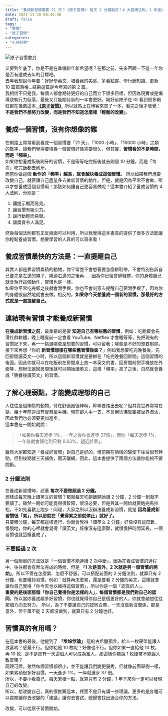 ```yaml
---
title: "養成新習慣需要 21 天？《原子習慣》：每天 2 分鐘就好！4 大習慣法則，1 年進步 37 倍｜七仔札記"
date: 2021-11-28 00:44:50
draft: false
tags: 
- "書摘"
- "原子習慣"
categories:
- "七仔說書"
---
```

![原子習慣書封](https://i.imgur.com/fXkext7.jpg)

又要到年底了，你是不是在準備新年新希望呢？在那之前，先來回顧一下這一年你是否有達成去年的目標吧。  
去年我想說今年要：好好學英文、培養我的美感、多看點書、學行銷知識、更新 10 篇部落格...結果這篇是今年寫的第 2 篇。  
我相信不只是我，每個人都會期待更好的自己而立下很多目標，但因為現實或是懶導致執行力低落，最後又只能期待新的一年會更好。剛好前陣子在 IG 看到很多網紅都在推薦這本<a href="https://bit.ly/3E537OS" target="_blank"> __《原子習慣》__</a> 所以就馬上在博客來買了一本，看完之後才發覺：__不是我們不想努力改變，而是我們不知道怎麼樣「輕鬆的改變」__。  

## 養成一個習慣，沒有你想像的難  
在網路上常常看到養成一個習慣要「21 天」、「1000 小時」、「10000 小時」之類的數字，讓我們覺得要培養一個習慣好像需要很久，但其實，__習慣看的不是時間，而是「頻率」。__  
如果你想養成飯後刷牙的習慣，不是等等吃完飯後就去刷個 10 分鐘，而是「每次」吃完飯都去刷牙。  
而當你做這個 __動作的「頻率」越高，就會越快養成這個習慣。__ 所以如果我們想要改變自己，就要讓自己盡量多去做新習慣的動作。但是，就是因為平常不會做，所以才想養成這個習慣啊！那該如何讓自己更容易做呢？這本書介紹了養成習慣的 4 大法則，分別是：
1. 讓提示顯而易見。
2. 讓習慣有吸引力。
3. 讓行動輕而易舉。
4. 讓獎賞令人滿足。

然後每個法則都有正反兩面可以利用，所以我覺得這本書真的提供了很多方法能讓你輕鬆養成習慣，想要學習的人真的可以買來看！  

## 養成習慣最快的方法是：一直提醒自己  
其實人都是靠習慣累積的動物，你平常並不會想著要怎麼綁鞋帶，不會特別告訴自己要先拿左邊的繩子，繞過右邊的之後再......因為你已經會綁鞋帶，你的身體自己就會執行這個動作，習慣也是一樣。  
如果你平常吃完飯之後就會滑手機，你也不會刻意去提醒自己要滑手機了，因為你的身體很自然地就會去做。相反的，__如果你今天想養成一個新的習慣，那最好的方式就是一直提醒自己。__  

## 連結現有習慣 才能養成新習慣
__在養成新習慣之前__，最重要的是要 __知道自己有哪些舊的習慣__，例如：吃飽飯會先滑社群軟體，晚上睡覺前一定會看 YouTube、Netflex 才會睡等等，先把現有的習慣記下來，再一一挑選哪些是想要的習慣，可以留著；哪些是不好的想要剔除。  
接下來再想「你的 __新習慣想接在哪些舊習慣後面？__」例如我想要吃完晚餐後，先回房間讀英文一小時，所以這個新習慣就是要綁在「吃完晚餐回房間」這個習慣的後面。因此你就可以在吃飯前在房間桌上放一本英文的書，回房間前把手機放在外面等，想辦法讓回房間後就可以開始讀英文，這樣「頻率」高了之後，自然就會養成「晚餐後讀英文」的習慣。

## 了解心理弱點，才能變成理想的自己
人往往是個懶惰的動物，待在舒適圈很棒啊，幹嘛要踏出去呢？但其實世界常常在變，幾十年前還沒有智慧型手機，現在卻人手一支，不會用彷彿就要被世界淘汰，因此我們也必須要更加進步。  
這本書在一開始就說：
>「如果你每天進步 1%，一年之後你會進步 37倍」，而你「每天退步 1%，一年後就會弱化到只剩 0.03%，趨近於零」。

雖然大家都知道「養成好習慣」對自己是好的，但前期在熱情的驅使下往往很有幹勁，但到後期就三天捕魚，兩天曬網。因此，這本書提供了兩個方法讓你能夠不要間斷。

### 2 分鐘法則
在養成新習慣時，試著 __每次不要做超過 2 分鐘。__  
想樣成每天晚上讀英文的習慣？那就每天吃飽飯開始讀 2 分鐘，2 分鐘一到就不要讀了。雖然一開始可能覺得很智障，很沒必要，但是與其一開始就要跑完馬拉松，不如先喜歡上跑步！同理，大家之所以沒辦法養成新習慣，就是 __因為養成新習慣很「累」，所以那就在「覺得累之前就停止」就好了。__  
只要兩分鐘，每天都這樣進行，你就會覺得「讀英文 2 分鐘」好像沒有這麼難，慢慢地，你的心裡就會覺得「讀英文」好像沒有這麼難，就慢慢把時間延長，一個習慣也就這樣養成了。  

### 不要錯過 2 次
另一個簡單的方法就是「一個習慣不能連續 2 次中斷」，因為在養成習慣的過程中，往往都會有無法完成的時候，但是 __「1 次是意外，2 次就是另一個習慣的開始」__，所以不管在怎麼累、怎麼不舒服，可以搭配前面的 2 分鐘法則，就算只有 2 分鐘，也要維持習慣，例如：就算再怎麼累，還是要看 2 分鐘的英文，這樣就會讓你自己覺得「你今天也以維持這個習慣」，所以你是一個「認真的人」。  
__重要的是後面那個「你自己覺得你是怎樣的人」，每個習慣都是我們對自己的認同__，所以當你養成越多好習慣，你也就覺得你自己是個更好的人，你就會越想往往那個方向去努力。
所以，為了不要讓自己的認同白費，一天沒做到沒關係，那是意外，但千萬不能 2 天都沒做到，就算只有 2 分鐘也好。

## 習慣真的有用嗎？
在這本書的最後，他提到了 __「堆垛悖論」__ 這的古希臘預言，給人一枚硬幣能讓人致富嗎？感覺不行。但你給他 10 枚呢？好像也不行。但你如果一直給他 10 枚，再 10 枚...是不是總有一天這個人可以成為富人，那這樣你能說 1 枚硬幣不能讓人致富嗎？  
同理可證，雖然每個習慣都很小，並不能讓我們變更優秀，但就像前面舉例一樣，如果累積很多好習慣，一天進步 1%，一年就進步 37 倍。  
所以，不要小看自己，每天累積一點，就算只有 2 分鐘，1 年下來你一定可以發現自己的改變。  
所以，想改變自己，真的很推薦這本，裡面不是只有講一些理論，更多的是各種可以實際讓你去改變的「建議」讓你去嘗試，總歸會找出適合你的方法。

改變，可以從原子習慣開始。  















